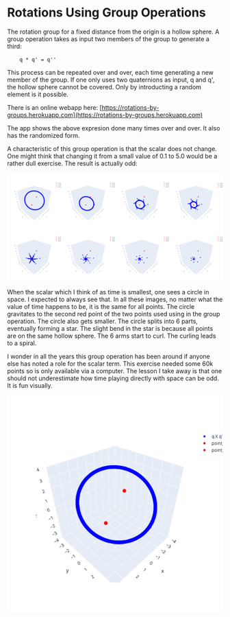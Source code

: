 # Rotations Using Group Operations

The rotation group for a fixed distance from the origin is a hollow sphere. A
group operation takes as input two members of the group to generate a third:

```
    q * q' = q''
```

This process can be repeated over and over, each time generating a new member
of the group. If one only uses two quaternions as input, q and q', the hollow
sphere cannot be covered. Only by introducting a random element is it possible.

There is an online webapp here: [https://rotations-by-groups.herokuapp.com](https://rotations-by-groups.herokuapp.com)

The app shows the above expresion done many times over and over. It also has the randomized form.

A characteristic of this group operation is that the scalar does not change.
One might think that changing it from a small value of 0.1 to 5.0 would be a
rather dull exercise. The result is actually odd:

![](images/eight_frames.50.png)

When the scalar which I think of as time is smallest, one sees a circle in
space. I expected to always see that. In all these images, no matter what the
value of time happens to be, it is the same for all points. The circle
gravitates to the second red point of the two points used using in the group
operation. The circle also gets smaller. The circle splits into 6 parts,
eventually forming a star. The slight bend in the star is because all points
are on the same hollow sphere. The 6 arms start to curl. The curling leads to a
spiral.

I wonder in all the years this group operation has been around if anyone else
has noted a role for the scalar term. This exercise needed some 60k points so
is only available via a computer. The lesson I take away is that one should
not underestimate how time playing directly with space can be odd. It is fun 
visually.

![](images/d6k.gif)

